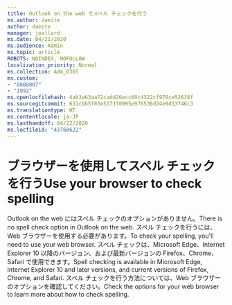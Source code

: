 ```yaml
---
title: Outlook on the web でスペル チェックを行う
ms.author: daeite
author: daeite
manager: joallard
ms.date: 04/21/2020
ms.audience: Admin
ms.topic: article
ROBOTS: NOINDEX, NOFOLLOW
localization_priority: Normal
ms.collection: Adm_O365
ms.custom:
- "8000007"
- "1992"
ms.openlocfilehash: 4ab3a63aa72cadd26ecc69c4322cf970ce52638f
ms.sourcegitcommit: 631cbb5f03e5371f0995e976536d24e9d13746c3
ms.translationtype: HT
ms.contentlocale: ja-JP
ms.lasthandoff: 04/22/2020
ms.locfileid: "43768622"
---
```

# <a name="use-your-browser-to-check-spelling"></a><span data-ttu-id="10a08-102">ブラウザーを使用してスペル チェックを行う</span><span class="sxs-lookup"><span data-stu-id="10a08-102">Use your browser to check spelling</span></span>

<span data-ttu-id="10a08-103">Outlook on the web にはスペル チェックのオプションがありません。</span><span class="sxs-lookup"><span data-stu-id="10a08-103">There is no spell check option in Outlook on the web.</span></span> <span data-ttu-id="10a08-104">スペル チェックを行うには、Web ブラウザーを使用する必要があります。</span><span class="sxs-lookup"><span data-stu-id="10a08-104">To check your spelling, you'll need to use your web browser.</span></span> <span data-ttu-id="10a08-105">スペル チェックは、Microsoft Edge、Internet Explorer 10 以降のバージョン、および最新バージョンの Firefox、Chrome、Safari で使用できます。</span><span class="sxs-lookup"><span data-stu-id="10a08-105">Spell checking is available in Microsoft Edge, Internet Explorer 10 and later versions, and current versions of Firefox, Chrome, and Safari.</span></span> <span data-ttu-id="10a08-106">スペル チェックを行う方法については、Web ブラウザーのオプションを確認してください。</span><span class="sxs-lookup"><span data-stu-id="10a08-106">Check the options for your web browser to learn more about how to check spelling.</span></span>